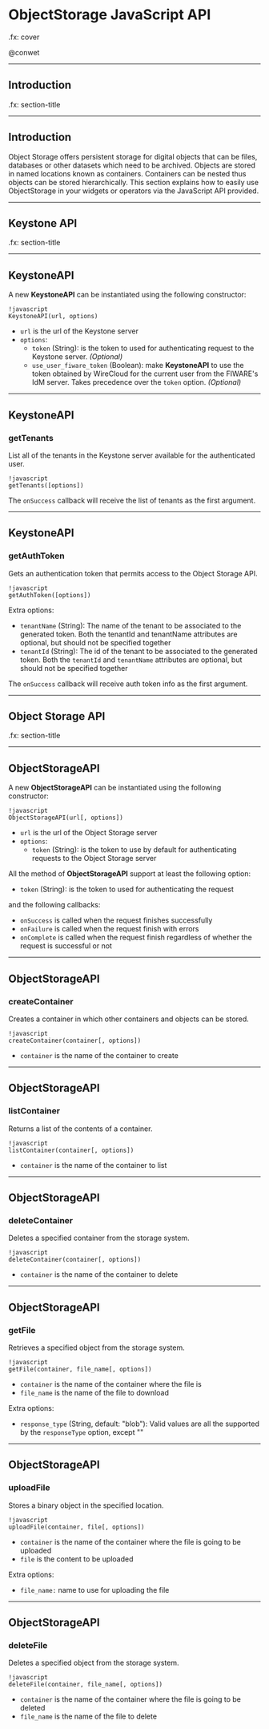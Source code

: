 # ObjectStorage JavaScript API

.fx: cover

@conwet

---


## Introduction

.fx: section-title

---
<!-- SLIDE 3 -->
## Introduction

Object Storage offers persistent storage for digital objects that can be files, databases or other datasets which need to be archived. Objects are stored in named locations known as containers. Containers can be nested thus objects can be stored hierarchically. This section explains how to easily use ObjectStorage in your widgets or operators via the JavaScript API provided.

---


## Keystone API

.fx: section-title

---
<!-- SLIDE 5 -->
## KeystoneAPI

A new **KeystoneAPI** can be instantiated using the following constructor:

	!javascript
	KeystoneAPI(url, options)

* `url` is the url of the Keystone server
* `options`:
	* `token` (String): is the token to used for authenticating request to the Keystone server. *(Optional)*
	* `use_user_fiware_token` (Boolean): make **KeystoneAPI** to use the token obtained by WireCloud for the current user from the FIWARE's IdM server. Takes precedence over the `token` option. *(Optional)*

---
<!-- SLIDE 6 -->
## KeystoneAPI
### getTenants

List all of the tenants in the Keystone server available for the authenticated user.

	!javascript
	getTenants([options])

The `onSuccess` callback will receive the list of tenants as the first argument.

---
<!-- SLIDE 7 -->
## KeystoneAPI
### getAuthToken

Gets an authentication token that permits access to the Object Storage API.

	!javascript
	getAuthToken([options])

Extra options:

* `tenantName` (String): The name of the tenant to be associated to the generated token. Both the tenantId and tenantName attributes are optional, but should not be specified together
* `tenantId` (String): The id of the tenant to be associated to the generated token. Both the `tenantId` and `tenantName` attributes are optional, but should not be specified together

The `onSuccess` callback will receive auth token info as the first argument.

---

## Object Storage API

.fx: section-title

---
<!-- SLIDE 9 -->
## ObjectStorageAPI

A new **ObjectStorageAPI** can be instantiated using the following constructor:

	!javascript
	ObjectStorageAPI(url[, options])

* `url` is the url of the Object Storage server
* `options`:
	* `token` (String): is the token to use by default for authenticating requests to the Object Storage server

All the method of **ObjectStorageAPI** support at least the following option:

* `token` (String): is the token to used for authenticating the request

and the following callbacks:

* `onSuccess` is called when the request finishes successfully
* `onFailure` is called when the request finish with errors
* `onComplete` is called when the request finish regardless of whether the request is successful or not

---
<!-- SLIDE 10 -->
## ObjectStorageAPI
### createContainer

Creates a container in which other containers and objects can be stored.

	!javascript
	createContainer(container[, options])

* `container` is the name of the container to create

---
<!-- SLIDE 11 -->
## ObjectStorageAPI
### listContainer

Returns a list of the contents of a container.

	!javascript
	listContainer(container[, options])

* `container` is the name of the container to list

---
<!-- SLIDE 12 -->
## ObjectStorageAPI
### deleteContainer

Deletes a specified container from the storage system.

	!javascript
	deleteContainer(container[, options])

* `container` is the name of the container to delete

---
<!-- SLIDE 13 -->
## ObjectStorageAPI
### getFile

Retrieves a specified object from the storage system.

	!javascript
	getFile(container, file_name[, options])

* `container` is the name of the container where the file is
* `file_name` is the name of the file to download

Extra options:

* `response_type` (String, default: "blob"): Valid values are all the supported by the `responseType` option, except ""

---
<!-- SLIDE 14 -->
## ObjectStorageAPI
### uploadFile

Stores a binary object in the specified location.

	!javascript
	uploadFile(container, file[, options])

* `container` is the name of the container where the file is going to be uploaded
* `file` is the content to be uploaded

Extra options:

* `file_name:` name to use for uploading the file

---
<!-- SLIDE 15 -->
## ObjectStorageAPI
### deleteFile

Deletes a specified object from the storage system.

	!javascript
	deleteFile(container, file_name[, options])

* `container` is the name of the container where the file is going to be deleted
* `file_name` is the name of the file to delete
